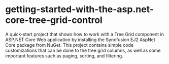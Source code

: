 # getting-started-with-the-asp.net-core-tree-grid-control
A quick-start project that shows how to work with a Tree Grid component in ASP.NET Core Web application by installing the Syncfusion EJ2 AspNet Core package from NuGet. This project contains simple code customizations that can be done to the tree grid columns, as well as some important features such as paging, sorting, and filtering.

